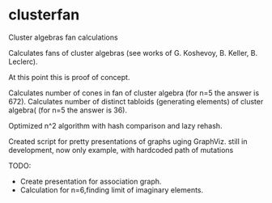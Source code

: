 clusterfan
==========

Cluster algebras fan calculations

Calculates fans of cluster algebras (see works of G. Koshevoy, B. Keller, B. Leclerc).

At this point this is proof of concept.

Calculates number of cones in fan of cluster algebra (for n=5 the answer is 672).
Calculates number of distinct tabloids (generating elements) of cluster algebra( (for n=5 the answer is 36).

Optimized n^2 algorithm with hash comparison and lazy rehash.

Created script for pretty presentations of graphs uging GraphViz. 
  still in development, now only example, with hardcoded path of mutations

TODO:
- Create presentation for association graph.
- Calculation for n=6,finding limit of imaginary elements.
